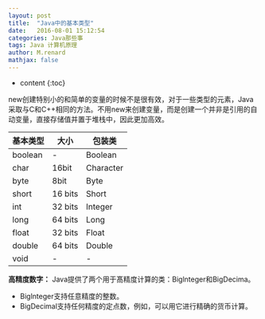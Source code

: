 ```yaml
---
layout: post
title:  "Java中的基本类型"
date:   2016-08-01 15:12:54
categories: Java那些事
tags: Java 计算机原理
author: M.renard
mathjax: false
---
```


* content
{:toc}

new创建特别小的和简单的变量的时候不是很有效，对于一些类型的元素，Java采取与C和C++相同的方法。不用new来创建变量，而是创建一个并非是引用的自动变量，直接存储值并置于堆栈中，因此更加高效。

基本类型 | 大小 | 包装类
----|------|----
boolean | - | Boolean
char | 16bit  | Character
byte | 8bit  | Byte
short|16 bits|Short
int|32 bits|Integer
long|64 bits|Long
float|32 bits|Float
double|64 bits|Double
void|-|-




**高精度数字：**
Java提供了两个用于髙精度计算的类：Biglnteger和BigDecima。

* Biglnteger支持任意精度的整数。
* BigDecimal支持任何精度的定点数，例如，可以用它进行精确的货币计算。
